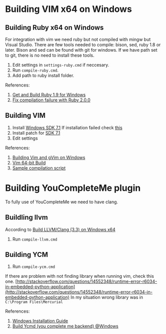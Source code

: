 Building VIM x64 on Windows
===========================

Building Ruby x64 on Windows
----------------------------

For integration with vim we need ruby but not compiled with mingw but Visual Studio.
There are few tools needed to compile: bison, sed, ruby 1.8 or later. Bison and sed
can be found with git for windows. If we have path set to git, there is no need
to install these tools.

1.  Edit settings in  `settings-ruby.cmd` if neccesary.
2.  Run `compile-ruby.cmd`.
3.  Add path to ruby install folder.

References:

1.  [Get and Build Ruby 1.9 for Windows](http://cowboyprogramming.com/2007/10/07/get-and-build-ruby-19-for-windows/)
2.  [Fix compilation failure with Ruby 2.0.0](https://groups.google.com/forum/#!msg/vim_dev/P8l30hk9hyE/cG8wYjh3paMJ)

Building VIM
------------

1.  Install [Windows SDK 7.1](http://www.microsoft.com/en-us/download/confirmation.aspx?id=8279)
    If installation failed check [this](http://www.mathworks.com/matlabcentral/answers/95039-why-does-the-sdk-7-1-installation-fail-with-an-installation-failed-message-on-my-windows-system)
2.  Install patch for [SDK 7.1](http://www.microsoft.com/en-us/download/confirmation.aspx?id=4422)
3.  Edit settings

References:

1.  [Building Vim and gVim on Windows](https://mgiuffrida.github.io/2015/06/27/building-vim-on-windows.html)
2.  [Vim 64-bit Build](http://solar-blogg.blogspot.ca/p/vim-build.html)
3.  [Sample compilation script](https://tuxproject.de/projects/vim/_compile.bat.php)

Building YouCompleteMe plugin
=============================

To fully use of YouCompleteMe we need to have clang.


Buildling llvm
--------------

According to [Build LLVM/Clang (3.3) on Windows x64](http://solar-blogg.blogspot.com/2013/04/build-llvmclang-33-on-windows-x64.html)

1.  Run `compile-llvm.cmd`

Building YCM
-------------

1.  Run `compile-ycm.cmd`

If there are problem with not finding library when running vim, check this one.
[http://stackoverflow.com/questions/14552348/runtime-error-r6034-in-embedded-python-application](http://stackoverflow.com/questions/14552348/runtime-error-r6034-in-embedded-python-application)
In my situation wrong library was in `C:\Program Files\Mercurial`

References:

1.  [Windows Installation Guide](https://github.com/Valloric/YouCompleteMe/wiki/Windows-Installation-Guide)
2.  [Build Ycmd (you complete me backend) @Windows](http://ah7675-blog.logdown.com/posts/261883-build-ycmd-you-complete-me-backend-windows)

